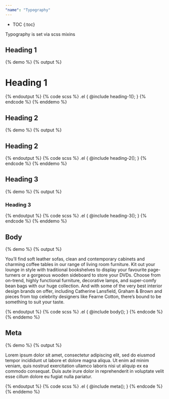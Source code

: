 ```yaml
---
"name": "Typography"
---
```


* TOC
{:toc}

Typography is set via scss mixins

## Heading 1

{% demo %}
{% output %}
<h1 class="el-1">Heading 1</h1>
{% endoutput %}
{% code scss %}
.el {
  @include heading-1();
}
{% endcode %}
{% enddemo %}

## Heading 2

{% demo %}
{% output %}
<h2 class="el-2">Heading 2</h2>
{% endoutput %}
{% code scss %}
.el {
  @include heading-2();
}
{% endcode %}
{% enddemo %}

## Heading 3

{% demo %}
{% output %}
<h3 class="el-3">Heading 3</h3>
{% endoutput %}
{% code scss %}
.el {
  @include heading-3();
}
{% endcode %}
{% enddemo %}

## Body

{% demo %}
{% output %}
<p class="el-4">
  You’ll find soft leather sofas, clean and contemporary cabinets and charming coffee tables in our range of living room furniture. Kit out your lounge in style with traditional bookshelves to display your favourite page-turners or a gorgeous wooden sideboard to store your DVDs. Choose from on-trend, highly functional furniture, decorative lamps, and super-comfy bean bags with our huge collection. And with some of the very best interior design brands on offer, including Catherine Lansfield, Graham & Brown and pieces from top celebrity designers like Fearne Cotton, there’s bound to be something to suit your taste.
</p>
{% endoutput %}
{% code scss %}
.el {
  @include body();
}
{% endcode %}
{% enddemo %}

## Meta

{% demo %}
{% output %}
<p class="el-5">
  Lorem ipsum dolor sit amet, consectetur adipiscing elit, sed do eiusmod tempor incididunt ut labore et dolore magna aliqua. Ut enim ad minim veniam, quis nostrud exercitation ullamco laboris nisi ut aliquip ex ea commodo consequat. Duis aute irure dolor in reprehenderit in voluptate velit esse cillum dolore eu fugiat nulla pariatur. 
</p>
{% endoutput %}
{% code scss %}
.el {
  @include meta();
}
{% endcode %}
{% enddemo %}











